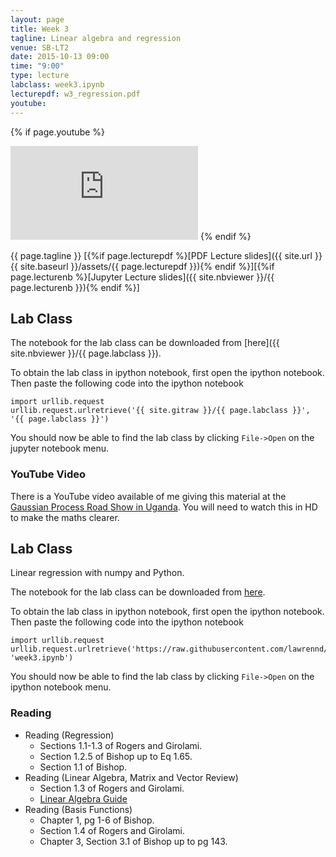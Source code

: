 ```yaml
---
layout: page
title: Week 3
tagline: Linear algebra and regression
venue: SB-LT2
date: 2015-10-13 09:00
time: "9:00"
type: lecture
labclass: week3.ipynb
lecturepdf: w3_regression.pdf
youtube:
---
```


{% if page.youtube %}
<iframe width="{{ site.youtube.width }}" height="{{ site.youtube.height }}" src="https://www.youtube.com/embed/{{ page.youtube }}" frameborder="0" allowfullscreen></iframe>
{% endif %}

{{ page.tagline }} \[{%if page.lecturepdf %}[PDF Lecture slides]({{ site.url }}{{ site.baseurl }}/assets/{{ page.lecturepdf }}){% endif %}\]\[{%if page.lecturenb %}[Jupyter Lecture slides]({{ site.nbviewer }}/{{ page.lecturenb }}){% endif %}\] 

Lab Class
---------

The notebook for the lab class can be downloaded from
[here]({{ site.nbviewer }}/{{ page.labclass }}).

To obtain the lab class in ipython notebook, first open the ipython
notebook. Then paste the following code into the ipython notebook

    import urllib.request
    urllib.request.urlretrieve('{{ site.gitraw }}/{{ page.labclass }}', '{{ page.labclass }}')

You should now be able to find the lab class by clicking `File->Open` on
the jupyter notebook menu.

### YouTube Video

There is a YouTube video available of me giving this material at the
[Gaussian Process Road Show in Uganda](http://gpss.cc/gprs13/). You
will need to watch this in HD to make the maths clearer.

Lab Class
---------

Linear regression with numpy and Python.

The notebook for the lab class can be downloaded from
[here](http://nbviewer.ipython.org/github/lawrennd/mlai2015/blob/master/week3.ipynb).

To obtain the lab class in ipython notebook, first open the ipython
notebook. Then paste the following code into the ipython notebook

    import urllib.request
    urllib.request.urlretrieve('https://raw.githubusercontent.com/lawrennd/mlai2015/master/week3.ipynb', 'week3.ipynb')

You should now be able to find the lab class by clicking `File->Open` on
the ipython notebook menu.

### Reading

-   Reading (Regression)
    -   Sections 1.1-1.3 of Rogers and Girolami.
    -   Section 1.2.5 of Bishop up to Eq 1.65.
    -   Section 1.1 of Bishop.
-   Reading (Linear Algebra, Matrix and Vector Review)
    -   Section 1.3 of Rogers and Girolami.
    -   [Linear Algebra Guide](http://betterexplained.com/articles/linear-algebra-guide/)
-   Reading (Basis Functions)
    -   Chapter 1, pg 1-6 of Bishop.
    -   Section 1.4 of Rogers and Girolami.
    -   Chapter 3, Section 3.1 of Bishop up to pg 143.

